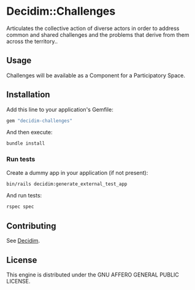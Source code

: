# Decidim::Challenges

Articulates the collective action of diverse actors in order to address common and shared challenges and the problems that derive from  them across the territory..

## Usage

Challenges will be available as a Component for a Participatory
Space.

## Installation

Add this line to your application's Gemfile:

```ruby
gem "decidim-challenges"
```

And then execute:

```bash
bundle install
```

### Run tests

Create a dummy app in your application (if not present):

```bash
bin/rails decidim:generate_external_test_app
```

And run tests:

```bash
rspec spec
```

## Contributing

See [Decidim](https://github.com/decidim/decidim).

## License

This engine is distributed under the GNU AFFERO GENERAL PUBLIC LICENSE.
